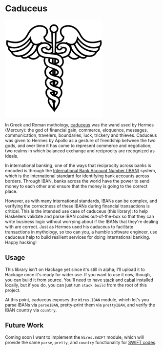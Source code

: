 # Caduceus

![Caduceus](/assets/caduceus.png)

In Greek and Roman mythology, [caduceus](https://en.wikipedia.org/wiki/Caduceus) was the wand used by Hermes (Mercury): the god of financial gain, commerce, eloquence, messages, communication, travelers, boundaries, luck, trickery and thieves.  Caduceus was given to Hermes by Apollo as a gesture of friendship between the two gods, and over time it has come to represent commerce and negotiation; two realms in which balanced exchange and reciprocity are recognized as ideals.  

In international banking, one of the ways that reciprocity across banks is encoded is through the [International Bank Account Number (IBAN)](https://en.wikipedia.org/wiki/International_Bank_Account_Number) system, which is the international standard for identifying bank accounts across borders.  Through IBAN, banks across the world have the power to send money to each other and ensure that the money is going to the correct place.  

However, as with many international standards, IBANs can be complex, and verifying the correctness of these IBANs during financial transactions is critical.  This is the intended use case of caduceus (this library): to help Haskellers validate and parse IBAN codes out-of-the-box so that they can write business logic without worrying about if the IBANs that they're dealing with are correct.  Just as Hermes used his caduceus to facilitate transactions in mythology, so too can you, a humble software engineer, use caduceus help to build resilient services for doing international banking.  Happy hacking!

## Usage

This library isn't on Hackage yet since it's still in alpha; I'll upload it to Hackage once it's ready for wider use.  If you want to use it now, though, you can build it from source.  You'll need to have [stack](https://docs.haskellstack.org/en/stable/README/) and [cabal](https://www.haskell.org/cabal/) installed locally, but if you do, you can just run `stack build` from the root of this project.  

At this point, caduceus exposes the `Wires.IBAN` module, which let's you parse IBANs via `parseIBAN`, pretty-print them via `prettyIBAN`, and verify the IBAN country via `country`.

## Future Work

Coming soon I want to implement the `Wires.SWIFT` module, which will provide the same `parse`, `pretty`, and `country` functionality for [SWIFT codes](https://en.wikipedia.org/wiki/Society_for_Worldwide_Interbank_Financial_Telecommunication).
